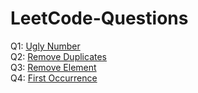 # LeetCode-Questions

Q1: <a href="https://leetcode.com/problems/ugly-number/description/">Ugly Number</a>
<br>
Q2: <a href="https://leetcode.com/problems/remove-duplicates-from-sorted-array/description/">Remove Duplicates</a>
<br>
Q3: <a href="https://leetcode.com/problems/remove-element/description/">Remove Element</a>
<br>
Q4: <a href="https://leetcode.com/problems/find-the-index-of-the-first-occurrence-in-a-string/description/">First Occurrence</a>